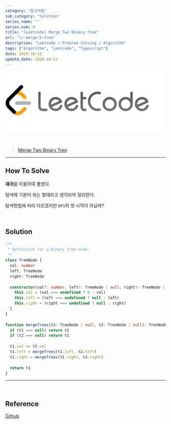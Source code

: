 ```yaml
---
category: "알고리즘"
sub_category: "Solution"
series_name: ""
series_num: 0
title: "[Leetcode] Merge Two Binary Tree"
url: "lc-merge-b-tree"
description: "Leetcode / Problem Solving / Algorithm"
tags: ["Algorithm", "Leetcode", "Typescript"]
date: 2020-10-12
update_date: 2020-10-12
---
```

![](https://raw.githubusercontent.com/akasai/Algorithm-Solutions/master/Leetcode/leetcode-logo.png)

<br>

> [Merge Two Binary Tree](https://leetcode.com/problems/merge-two-binary-trees)

***

## How To Solve

**재귀**를 이용하여 풀었다.

탐색에 기본이 되는 형태라고 생각되어 정리한다.

탐색방법에 따라 다르겠지만 `DFS`의 첫 시작이 아닐까?

<br>

## Solution

```typescript
/**
 * Definition for a binary tree node.
 */
class TreeNode {
  val: number
  left: TreeNode
  right: TreeNode

  constructor(val?: number, left?: TreeNode | null, right?: TreeNode | null) {
    this.val = (val === undefined ? 0 : val)
    this.left = (left === undefined ? null : left)
    this.right = (right === undefined ? null : right)
  }
}

function mergeTrees(t1: TreeNode | null, t2: TreeNode | null): TreeNode | null {
  if (t1 === null) return t2
  if (t2 === null) return t1

  t1.val += t2.val
  t1.left = mergeTrees(t1.left, t2.left)
  t1.right = mergeTrees(t1.right, t2.right)

  return t1
}
```

***

<br>

## Reference

<span class="reference">

[Github](https://github.com/akasai/Algorithm-Solutions/blob/master/Leetcode/Solution/23.Merge_Two_Binary_Trees.ts)

</span>
